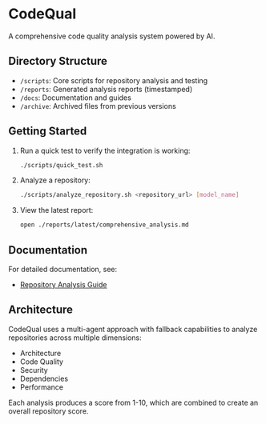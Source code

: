 # CodeQual

A comprehensive code quality analysis system powered by AI.

## Directory Structure

- `/scripts`: Core scripts for repository analysis and testing
- `/reports`: Generated analysis reports (timestamped)
- `/docs`: Documentation and guides
- `/archive`: Archived files from previous versions

## Getting Started

1. Run a quick test to verify the integration is working:
   ```bash
   ./scripts/quick_test.sh
   ```

2. Analyze a repository:
   ```bash
   ./scripts/analyze_repository.sh <repository_url> [model_name]
   ```
   
3. View the latest report:
   ```bash
   open ./reports/latest/comprehensive_analysis.md
   ```

## Documentation

For detailed documentation, see:

- [Repository Analysis Guide](./docs/guides/repository_analysis.md)

## Architecture

CodeQual uses a multi-agent approach with fallback capabilities to analyze repositories across multiple dimensions:

- Architecture
- Code Quality
- Security
- Dependencies
- Performance

Each analysis produces a score from 1-10, which are combined to create an overall repository score.
